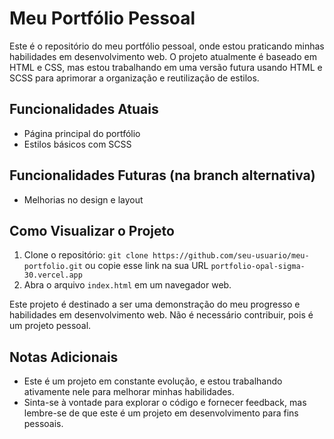 # Meu Portfólio Pessoal

Este é o repositório do meu portfólio pessoal, onde estou praticando minhas habilidades em desenvolvimento web. O projeto atualmente é baseado em HTML e CSS, mas estou trabalhando em uma versão futura usando HTML e SCSS para aprimorar a organização e reutilização de estilos.

## Funcionalidades Atuais

- Página principal do portfólio
- Estilos básicos com SCSS

## Funcionalidades Futuras (na branch alternativa)

- Melhorias no design e layout

## Como Visualizar o Projeto

1. Clone o repositório: `git clone https://github.com/seu-usuario/meu-portfolio.git` ou copie esse link na sua URL `portfolio-opal-sigma-30.vercel.app`
2. Abra o arquivo `index.html` em um navegador web.

Este projeto é destinado a ser uma demonstração do meu progresso e habilidades em desenvolvimento web. Não é necessário contribuir, pois é um projeto pessoal.

## Notas Adicionais

- Este é um projeto em constante evolução, e estou trabalhando ativamente nele para melhorar minhas habilidades.
- Sinta-se à vontade para explorar o código e fornecer feedback, mas lembre-se de que este é um projeto em desenvolvimento para fins pessoais.
